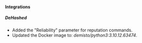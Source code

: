 
#### Integrations

##### DeHashed

- Added the "Reliability" parameter for reputation commands.
- Updated the Docker image to: *demisto/python3:3.10.12.63474*.